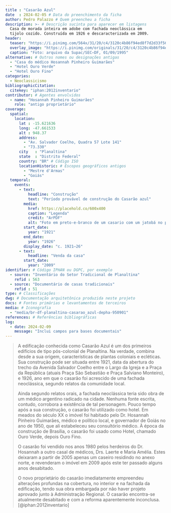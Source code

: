 ```yaml
---
title : "Casarão Azul"
date  : 2024-02-05 # Data do preenchimento da ficha
author: Pedro Palazzo # Quem preencheu a ficha
description: >- # Descrição sucinta para aparecer em listagens
  Casa de morada inteira em adobe com fachada neoclássica em
  tijolo cozido. Construída em 1926 e descaracterizada em 2009.
header:
  teaser: "https://i.pinimg.com/564x/31/20/c4/3120c4b86f94ed8f7d2d33f56d38cc0a.jpg"
  overlay_image: "https://i.pinimg.com/originals/31/20/c4/3120c4b86f94ed8f7d2d33f56d38cc0a.jpg"
  caption: "Foto: arquivo da Supac/SEC–DF, 01/09/1995"
alternative: # Outros nomes ou designações antigas
  - "Casa do médico Hosannah Pinheiro Guimarães"
  - "Hotel Ouro Verde"
  - "Hotel Ouro Fino"
categories:
  - Neoclassicismo
bibliographicCitation:
  citekey: "iphan:2012inventario"
contributor: # Agentes envolvidos
  - name: "Hosannah Pinheiro Guimarães"
    role: "antigo proprietário"
coverage:
  spatial:
    location:
      lat : -15.621636
      long: -47.661533
      alt : 948.37
      address:
        - "Av. Salvador Coelho, Quadra 57 Lote 141"
        - "73.330"
      city   : "Planaltina"
      state  : "Distrito Federal"
      country: "BR" # Código ISO
      locationHistoric: # Escopos geográficos antigos
        - "Mestre d'Armas"
        - "Goiás"
  temporal:
    events:
      - text:
          headline: "Construção"
          text: "Período provável de construção do Casarão azul"
        media:
          href: https://placehold.co/600x400
          caption: "Legenda"
          credit: "ArPDF"
          alt: "Foto em preto-e-branco de um casario com um jatobá no primeiro plano"
        start_date:
          year: "1921"
        end_date:
          year: "1926"
        display_date: "c. 1921–26"
      - text:
          headline: "Venda da casa"
        start_date:
          year: "2009"
identifier: # Código IPHAN ou DGPC, por exemplo
  - source: "Inventário do Setor Tradicional de Planaltina"
    refid : 563
  - source: "Documentário de casas tradicionais"
    refid : 51
type: # Classificações
dwg: # Documentação arquitetônica produzida neste projeto
docs: # Fontes primárias e levantamentos de terceiros
media: # Iconografia
  - "media/br-df-planaltina-casarao_azul-depha-950901"
references: # Referências bibliográficas
log:
  - date: 2024-02-09
    message: "Inclui campos para bases documentais"
---
```



> A edificação conhecida como Casarão Azul é um dos primeiros edifícios
> de tipo pós-colonial de Planaltina. Na verdade, combina desde a sua
> origem, características de plantas coloniais e ecléticas. Sua
> construção pode
> ser situada entre 1921, data da abertura do trecho da Avenida Salvador
> Coelho entre o Largo da Igreja e a Praça da República (atuais Praça São
> Sebastião e Praça Salviano Monteiro), e 1926, ano em que o casarão foi
> acrescido de uma fachada neoclássica, segundo relatos da comunidade
> local.
> 
> Ainda segundo relatos orais, a fachada neoclássica teria sido obra de um
> médico argentino radicado na cidade. Nenhuma fonte escrita, contudo,
> corrobora a existência de tal personagem. Pouco tempo após a sua
> construção, o casarão foi utilizado como hotel. Em meados do século XX o
> imóvel foi habitado pelo Dr. Hosannah Pinheiro Guimarães, médico e
> político local, e governador de Goiás no ano de 1950, que ali
> estabeleceu seu consultório médico. À época da construção de Brasília, o
> casarão foi usado como Hotel, chamado Ouro Verde, depois Ouro Fino.
> 
> O casarão foi vendido nos anos 1980 pelos herdeiros do Dr. Hosannah a
> outro casal de médicos, Drs. Laerte e Maria Amélia. Estes deixaram a
> partir de 2005 apenas um caseiro residindo no anexo norte, e revenderam
> o imóvel em 2009 após este ter passado alguns anos desabitado.
> 
> O novo proprietário do casarão imediatamente empreendeu alterações
> profundas na cobertura, no interior e na fachada da edificação, tendo
> sua obra embargada por não haver projeto aprovado junto à Administração
> Regional. O casarão encontra-se atualmente desabitado e com a reforma
> aparentemente inconclusa. [@iphan:2012inventario]

